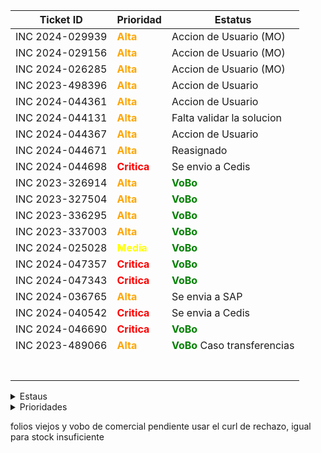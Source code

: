 | Ticket ID | Prioridad | Estatus     |
|-----------|------------------|------------|
| INC 2024-029939 | <span style="color:orange">**Alta**</span> | Accion de Usuario (MO) |
| INC 2024-029156 | <span style="color:orange">**Alta**</span> | Accion de Usuario (MO) |
| INC 2024-026285 | <span style="color:orange">**Alta**</span> | Accion de Usuario (MO) |
| INC 2023-498396 | <span style="color:orange">**Alta**</span> | Accion de Usuario |
| INC 2024-044361 | <span style="color:orange">**Alta**</span> | Accion de Usuario |
| INC 2024-044131 | <span style="color:orange">**Alta**</span> | Falta validar la solucion |
| INC 2024-044367 | <span style="color:orange">**Alta**</span> | Accion de Usuario |
| INC 2024-044671 | <span style="color:orange">**Alta**</span> | Reasignado |
| INC 2024-044698 | <span style="color:red">**Critica**</span> | Se envio a Cedis |
| INC 2023-326914 | <span style="color:orange">**Alta**</span> | <span style="color:green">**VoBo**</span> |
| INC 2023-327504 | <span style="color:orange">**Alta**</span> | <span style="color:green">**VoBo**</span> |
| INC 2023-336295 | <span style="color:orange">**Alta**</span> | <span style="color:green">**VoBo**</span> |
| INC 2023-337003 | <span style="color:orange">**Alta**</span> | <span style="color:green">**VoBo**</span> |
| INC 2024-025028 | <span style="color:yellow">**Media**</span> | <span style="color:green">**VoBo**</span> |
| INC 2024-047357 | <span style="color:red">**Critica**</span> | <span style="color:green">**VoBo**</span> |
| INC 2024-047343 | <span style="color:red">**Critica**</span> | <span style="color:green">**VoBo**</span> |
| INC 2024-036765 | <span style="color:orange">**Alta**</span> | Se envia a SAP |
| INC 2024-040542 | <span style="color:red">**Critica**</span> | Se envia a Cedis |
| INC 2024-046690 | <span style="color:red">**Critica**</span> | <span style="color:green">**VoBo**</span> |
| INC 2023-489066 | <span style="color:orange">**Alta**</span> |  <span style="color:green">**VoBo**</span> Caso transferencias |
|  |  |  |
|  |  |  |
|  |  |  |
|  |  |  |
|  |  |  |
|  |  |  |
|  |  |  |

<details>
  <summary>Estaus</summary>
  
  | Ticket ID | Descripción del Problema                                       |
  |-----------|-----------------------------------------------------------------|
  | <span style="color:red">**Cerrada**</span> | Se finalizo el ticket  |
  | <span style="color:green">**VoBo**</span> | Esperando el visto bueno del usuario  |
  | En proceso       | Error al procesar pago de factura |
  | Accion de Usuario | Esperando mas informacion por parte del usuario ya sea datos o anexar imagenes o pdf|
  | Pregunta a Valeria | Duda que me hace falta comprender del todo sobre el caso |
  | Pregunta a Daniel | Dudas que le mando a Daniel por correo |
  | Enviado a Claudia | Casos que se le envian a Claudia para su atencion |
  | Enviado a Daniel | Casos que se le envian a Daniel para su atencion  |
  | Junta de las 3 | Dudas que se preguntan a Daniel en la junta |
  | Anexar VoBo | Falta que el usuario anexe el visto bueno |
  | No he resuelto de este tipo | Hace fala explicacion de casos que no he atendido |
  | Falta documentacion | Casos de los cuales no se ha generado o la documentacion no esta explicada del todo bien |
  | Reasignado |  |

</details>

<details>
  <summary>Prioridades</summary>
  
  | Prioridad | Descripción                                   |
  |-----------|-----------------------------------------------------------------|
  | <span style="color:red">**Critica**</span>       | Tickets de mayo importancia y con los cuales contamos con poco tiempo para atender|
  | <span style="color:orange">**Alta**</span>       | Tickets que son importantes pero pueden esperar si hay demaciados Criticos |
  | <span style="color:yellow">**Media**</span>       | Tickets con importancia pero suelen poder esperar dias |
  | <span style="color:blue">**Baja**</span>       | Tikects de menor importancia y que por lo regular se antienden al final |
</details>



folios viejos y vobo de comercial pendiente usar el curl de rechazo, igual para stock insuficiente
